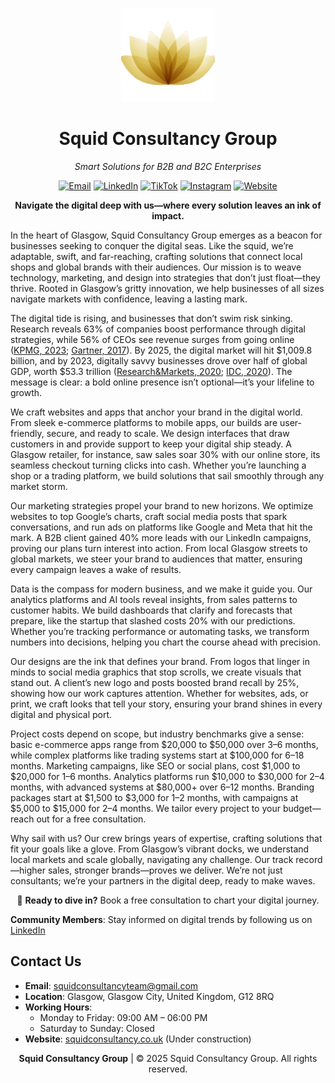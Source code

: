 <p align="center">
  <img src="src/assets/logo.png" alt="Squid Consultancy Group Logo" width="150"/>
</p>

<h1 align="center">Squid Consultancy Group</h1>

<p align="center"><i>Smart Solutions for B2B and B2C Enterprises</i></p>

<p align="center">
  <a href="mailto:squidconsultancyteam@gmail.com"><img src="https://img.shields.io/badge/Email-squidconsultancyteam%40gmail.com-blue" alt="Email"></a>
  <a href="https://www.linkedin.com/company/squid-consultancy-group"><img src="https://img.shields.io/badge/LinkedIn-Squid%20Consultancy%20Group-blue" alt="LinkedIn"></a>
  <a href="https://www.tiktok.com/@squidconsultinggroup"><img src="https://img.shields.io/badge/TikTok-%40squidconsultinggroup-black" alt="TikTok"></a>
  <a href="https://www.instagram.com/squidconsultancy/"><img src="https://img.shields.io/badge/Instagram-%40squidconsultancy-E4405F" alt="Instagram"></a>
  <a href="https://www.squidconsultancy.co.uk/"><img src="https://img.shields.io/badge/Website-squidconsultancy.co.uk-1E90FF" alt="Website"></a>
</p>

<p align="center"><b>Navigate the digital deep with us—where every solution leaves an ink of impact.</b></p>

In the heart of Glasgow, Squid Consultancy Group emerges as a beacon for businesses seeking to conquer the digital seas. Like the squid, we’re adaptable, swift, and far-reaching, crafting solutions that connect local shops and global brands with their audiences. Our mission is to weave technology, marketing, and design into strategies that don’t just float—they thrive. Rooted in Glasgow’s gritty innovation, we help businesses of all sizes navigate markets with confidence, leaving a lasting mark.

The digital tide is rising, and businesses that don’t swim risk sinking. Research reveals 63% of companies boost performance through digital strategies, while 56% of CEOs see revenue surges from going online ([KPMG, 2023](https://mooncamp.com/blog/digital-transformation-statistics); [Gartner, 2017](https://mooncamp.com/blog/digital-transformation-statistics)). By 2025, the digital market will hit $1,009.8 billion, and by 2023, digitally savvy businesses drove over half of global GDP, worth $53.3 trillion ([Research&Markets, 2020](https://financesonline.com/digital-transformation-statistics); [IDC, 2020](https://financesonline.com/digital-transformation-statistics)). The message is clear: a bold online presence isn’t optional—it’s your lifeline to growth.

We craft websites and apps that anchor your brand in the digital world. From sleek e-commerce platforms to mobile apps, our builds are user-friendly, secure, and ready to scale. We design interfaces that draw customers in and provide support to keep your digital ship steady. A Glasgow retailer, for instance, saw sales soar 30% with our online store, its seamless checkout turning clicks into cash. Whether you’re launching a shop or a trading platform, we build solutions that sail smoothly through any market storm.

Our marketing strategies propel your brand to new horizons. We optimize websites to top Google’s charts, craft social media posts that spark conversations, and run ads on platforms like Google and Meta that hit the mark. A B2B client gained 40% more leads with our LinkedIn campaigns, proving our plans turn interest into action. From local Glasgow streets to global markets, we steer your brand to audiences that matter, ensuring every campaign leaves a wake of results.

Data is the compass for modern business, and we make it guide you. Our analytics platforms and AI tools reveal insights, from sales patterns to customer habits. We build dashboards that clarify and forecasts that prepare, like the startup that slashed costs 20% with our predictions. Whether you’re tracking performance or automating tasks, we transform numbers into decisions, helping you chart the course ahead with precision.

Our designs are the ink that defines your brand. From logos that linger in minds to social media graphics that stop scrolls, we create visuals that stand out. A client’s new logo and posts boosted brand recall by 25%, showing how our work captures attention. Whether for websites, ads, or print, we craft looks that tell your story, ensuring your brand shines in every digital and physical port.

Project costs depend on scope, but industry benchmarks give a sense: basic e-commerce apps range from $20,000 to $50,000 over 3–6 months, while complex platforms like trading systems start at $100,000 for 6–18 months. Marketing campaigns, like SEO or social plans, cost $1,000 to $20,000 for 1–6 months. Analytics platforms run $10,000 to $30,000 for 2–4 months, with advanced systems at $80,000+ over 6–12 months. Branding packages start at $1,500 to $3,000 for 1–2 months, with campaigns at $5,000 to $15,000 for 2–4 months. We tailor every project to your budget—reach out for a free consultation.

Why sail with us? Our crew brings years of expertise, crafting solutions that fit your goals like a glove. From Glasgow’s vibrant docks, we understand local markets and scale globally, navigating any challenge. Our track record—higher sales, stronger brands—proves we deliver. We’re not just consultants; we’re your partners in the digital deep, ready to make waves.

<p align="center">🌊 <b>Ready to dive in?</b> Book a free consultation to chart your digital journey.</p>

**Community Members**: Stay informed on digital trends by following us on [LinkedIn](https://linkedin.com/company/squid-consultancy-group) 

## Contact Us

- **Email**: squidconsultancyteam@gmail.com  
- **Location**: Glasgow, Glasgow City, United Kingdom, G12 8RQ  
- **Working Hours**:  
  - Monday to Friday: 09:00 AM – 06:00 PM  
  - Saturday to Sunday: Closed  
- **Website**: [squidconsultancy.co.uk](https://squidconsultancy.co.uk/) (Under construction)

<p align="center"><b>Squid Consultancy Group</b> | © 2025 Squid Consultancy Group. All rights reserved.</p>

